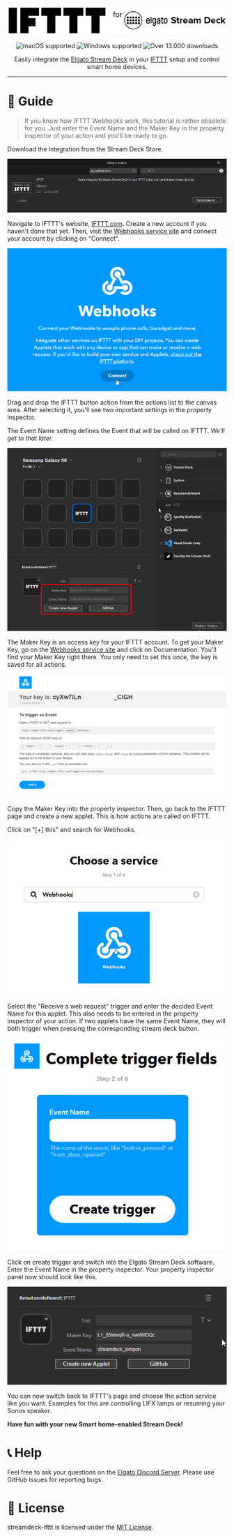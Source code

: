 <p align="center">
  <img alt="IFTTT for Elgato Stream Deck" src="resources/readme/integration-logo.png" max-height="100" />
</p>
<p align="center">
  <img src="https://img.shields.io/badge/macOS-✓-success?logo=apple&style=flat-square&logoColor=white" alt="macOS supported" />
  <img src="https://img.shields.io/badge/Windows-✓-success?logo=windows-95&style=flat-square&logoColor=white" alt="Windows supported" />
  <img src="https://img.shields.io/endpoint?url=https://streamdeck.api.moeritz.io/api/shields/downloads/de.tobimori.streamdeck.ifttt&style=flat-square&label=Downloads" alt="Over 13.000 downloads" />
   <a href="https://twitter.com/tobimori>
    <img src="https://img.shields.io/twitter/follow/tobimori?color=%231da1f2&label=follow%20%40tobimori&logo=twitter&logoColor=white&style=flat-square" alt="Follow @tobimori on Twitter" />
   </a>
</p>

<p align="center">
  Easily integrate the <a href="https://www.elgato.com/en/gaming/stream-deck">Elgato Stream Deck</a> in your <a href="https://ifttt.com/">IFTTT</a> setup and control smart home devices.
</p>

___

# 📝 Guide

> If you know how IFTTT Webhooks work, this tutorial is rather obsolete for you. Just enter the Event Name and the Maker Key in the property inspector of your action and you'll be ready to go.

Download the integration from the Stream Deck Store.

![](resources/readme/streamdeckstore.png)

Navigate to IFTTT's website, [IFTTT.com](https://ifttt.com). Create a new account if you haven't done that yet. Then, visit the [Webhooks service site](https://ifttt.com/maker_webhooks) and connect your account by clicking on "Connect".

![](resources/readme/webhooks-connect.png)

Drag and drop the IFTTT button action from the actions list to the canvas area. After selecting it, you'll see two important settings in the property inspector.

The Event Name setting defines the Event that will be called on IFTTT. *We'll get to that later.*

![](resources/readme/streamdeck.png)

The Maker Key is an access key for your IFTTT account. To get your Maker Key, go on the [Webhooks service site](https://ifttt.com/maker_webhooks) and click on Documentation. You'll find your Maker Key right there. You only need to set this once, the key is saved for all actions.

![](resources/readme/documentation.png)

Copy the Maker Key into the property inspector. Then, go back to the IFTTT page and create a new applet. This is how actions are called on IFTTT.

Click on "[+] this" and search for Webhooks.

![](resources/readme/serviceselect.png)

Select the "Receive a web request" trigger and enter the decided Event Name for this applet. This also needs to be entered in the property inspector of your action. If two applets have the same Event Name, they will both trigger when pressing the corresponding stream deck button.

![](resources/readme/completetriggerfields.png)

Click on create trigger and switch into the Elgato Stream Deck software. Enter the Event Name in the property inspector. Your property inspector panel now should look like this.

![](resources/readme/propertyinspector.png)

You can now switch back to IFTTT's page and choose the action service like you want. Examples for this are controlling LIFX lamps or resuming your Sonos speaker.

**Have fun with your new Smart home-enabled Stream Deck!**

# 📞 Help

Feel free to ask your questions on the [Elgato Discord Server](https://discord.com/invite/elgato). Please use GitHub Issues for reporting bugs.

# 📄 License

streamdeck-ifttt is licensed under the [MIT License](LICENSE).

